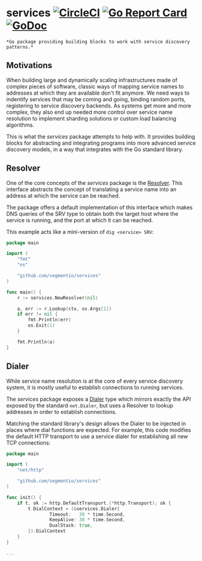 # services  [![CircleCI](https://circleci.com/gh/segmentio/services.svg?style=shield)](https://circleci.com/gh/segmentio/services) [![Go Report Card](https://goreportcard.com/badge/github.com/segmentio/services)](https://goreportcard.com/report/github.com/segmentio/services) [![GoDoc](https://godoc.org/github.com/segmentio/services?status.svg)](https://godoc.org/github.com/segmentio/services)

    *Go package providing building blocks to work with service discovery patterns.*

## Motivations

When building large and dynamically scaling infrastructures made of complex
pieces of software, classic ways of mapping service names to addresses at which
they are available don't fit anymore. We need ways to indentify services that
may be coming and going, binding random ports, registering to service discovery
backends. As systems get more and more complex, they also end up needed more
control over service name resolution to implement sharding solutions or custom
load balancing algorithms.

This is what the *services* package attempts to help with. It provides building
blocks for abstracting and integrating programs into more advanced service
discovery models, in a way that integrates with the Go standard library.

## Resolver

One of the core concepts of the *services* package is the
[Resolver](https://godoc.org/github.com/segmentio/services#Resolver).
This interface abstracts the concept of translating a service name into an
address at which the service can be reached.

The package offers a default implementation of this interface which makes DNS
queries of the SRV type to obtain both the target host where the service is
running, and the port at which it can be reached.

This example acts like a mini-version of `dig <service> SRV`:
```go
package main

import (
    "fmt"
    "os"

    "github.com/segmentio/services"
)

func main() {
    r := services.NewResolver(nil)

    a, err := r.Lookup(ctx, os.Args[1])
    if err != nil {
        fmt.Println(err)
        os.Exit(1)
    }

    fmt.Println(a)
}
```

## Dialer

While service name resolution is at the core of every service discovery system,
it is mostly useful to establish connections to running services.

The *services* package exposes a [Dialer](https://godoc.org/github.com/segmentio/services#Dialer)
type which mirrors exactly the API exposed by the standard `net.Dialer`, but
uses a Resolver to lookup addresses in order to establish connections.

Matching the standard library's design allows the Dialer to be injected in
places where dial functions are expected. For example, this code modifies the
default HTTP transport to use a service dialer for establishing all new TCP
connections:

```go
package main

import (
    "net/http"

    "github.com/segmentio/services"
)

func init() {
    if t, ok := http.DefaultTransport.(*http.Transport); ok {
        t.DialContext = (&services.Dialer{
                Timeout:   30 * time.Second,
                KeepAlive: 30 * time.Second,
                DualStack: true,
        }).DialContext
    }
}

...
```

